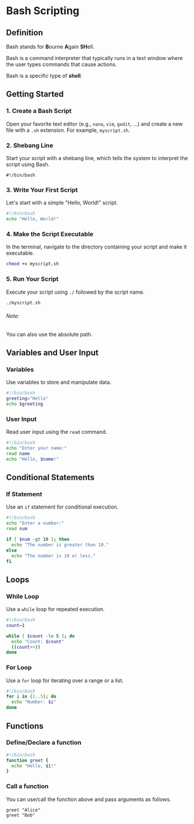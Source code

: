 # Bash Scripting

## Definition
Bash stands for **B**ourne **A**gain **SH**ell. 

Bash is a command interpreter that typically runs in a text window where the user types commands that cause actions.

Bash is a specific type of **shell**.

## Getting Started

### 1. Create a Bash Script

Open your favorite text editor (e.g., `nano`, `vim`, `gedit`, ...) and create a new file with a `.sh` extension.
For example, `myscript.sh`.

### 2. Shebang Line
Start your script with a shebang line, which tells the system to interpret the script using Bash.
```
#!/bin/bash
```

### 3. Write Your First Script
Let's start with a simple "Hello, World!" script.
```bash
#!/bin/bash
echo "Hello, World!"
```

### 4. Make the Script Executable
In the terminal, navigate to the directory containing your script and make it executable.

```bash
chmod +x myscript.sh
```

### 5. Run Your Script
Execute your script using `./` followed by the script name.

```bash
./myscript.sh
```

###### Note: 
You can also use the absolute path.

## Variables and User Input

### Variables
Use variables to store and manipulate data.
```bash
#!/bin/bash
greeting="Hello"
echo $greeting
```

### User Input
Read user input using the `read` command.
```bash
#!/bin/bash
echo "Enter your name:"
read name
echo "Hello, $name!"
```

## Conditional Statements
### If Statement
Use an `if` statement for conditional execution.
```bash
#!/bin/bash
echo "Enter a number:"
read num

if [ $num -gt 10 ]; then
  echo "The number is greater than 10."
else
  echo "The number is 10 or less."
fi
```

## Loops

###  While Loop
Use a `while` loop for repeated execution.
```bash
#!/bin/bash
count=1

while [ $count -le 5 ]; do
  echo "Count: $count"
  ((count++))
done
```

### For Loop
Use a `for` loop for iterating over a range or a list.
```bash
#!/bin/bash
for i in {1..5}; do
  echo "Number: $i"
done
```

## Functions

### Define/Declare a function
```bash
#!/bin/bash
function greet {
  echo "Hello, $1!"
}
```

### Call a function
You can use/call the function above and pass arguments as follows. 
```
greet "Alice"
greet "Bob"
```